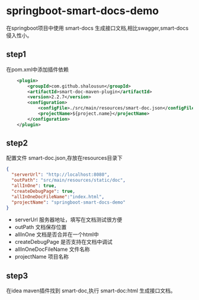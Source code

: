 # springboot-smart-docs-demo
在springboot项目中使用 smart-docs 生成接口文档,相比swagger,smart-docs侵入性小。

## step1
在pom.xml中添加插件依赖
```xml
    <plugin>
        <groupId>com.github.shalousun</groupId>
        <artifactId>smart-doc-maven-plugin</artifactId>
        <version>2.2.7</version>
        <configuration>
            <configFile>./src/main/resources/smart-doc.json</configFile>
            <projectName>${project.name}</projectName>
        </configuration>
    </plugin>
```

## step2 
配置文件 smart-doc.json,存放在resources目录下
```json
{
  "serverUrl": "http://localhost:8080",
  "outPath": "src/main/resources/static/doc",
  "allInOne": true,
  "createDebugPage": true,
  "allInOneDocFileName":"index.html",
  "projectName": "springboot-smart-docs-demo"
}
```
- serverUrl 服务器地址，填写在文档测试很方便
- outPath 文档保存位置
- allInOne 文档是否合并在一个html中
- createDebugPage 是否支持在文档中调试
- allInOneDocFileName 文件名称
- projectName 项目名称
## step3

在idea maven插件找到 smart-doc,执行 smart-doc:html 生成接口文档。


